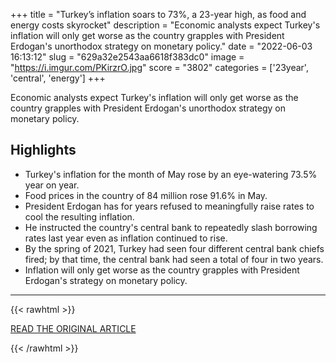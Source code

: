 +++
title = "Turkey’s inflation soars to 73%, a 23-year high, as food and energy costs skyrocket"
description = "Economic analysts expect Turkey's inflation will only get worse as the country grapples with President Erdogan's unorthodox strategy on monetary policy."
date = "2022-06-03 16:13:12"
slug = "629a32e2543aa6618f383dc0"
image = "https://i.imgur.com/PKirzrO.jpg"
score = "3802"
categories = ['23year', 'central', 'energy']
+++

Economic analysts expect Turkey's inflation will only get worse as the country grapples with President Erdogan's unorthodox strategy on monetary policy.

## Highlights

- Turkey's inflation for the month of May rose by an eye-watering 73.5% year on year.
- Food prices in the country of 84 million rose 91.6% in May.
- President Erdogan has for years refused to meaningfully raise rates to cool the resulting inflation.
- He instructed the country's central bank to repeatedly slash borrowing rates last year even as inflation continued to rise.
- By the spring of 2021, Turkey had seen four different central bank chiefs fired; by that time, the central bank had seen a total of four in two years.
- Inflation will only get worse as the country grapples with President Erdogan's strategy on monetary policy.

---

{{< rawhtml >}}
  <p class="article-category">
    <a target="_blank" href="https://www.cnbc.com/2022/06/03/turkeys-inflation-soars-to-73percent-as-food-and-energy-costs-skyrocket.html">READ THE ORIGINAL ARTICLE</a>
  </p>
{{< /rawhtml >}}
